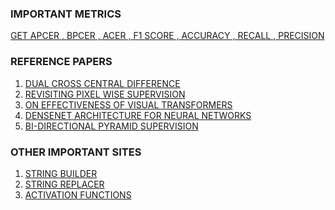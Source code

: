 ### IMPORTANT METRICS

[GET APCER , BPCER , ACER ,
F1 SCORE , ACCURACY , RECALL , PRECISION](https://towardsdatascience.com/understanding-confusion-matrix-a9ad42dcfd62)

### REFERENCE PAPERS

1. [DUAL CROSS CENTRAL DIFFERENCE](https://arxiv.org/pdf/2105.01290v1.pdf)
2. [REVISITING PIXEL WISE SUPERVISION](https://arxiv.org/pdf/2011.12032.pdf)
3. [ON EFFECTIVENESS OF VISUAL TRANSFORMERS](https://arxiv.org/pdf/2011.08019v2.pdf)
4. [DENSENET ARCHITECTURE FOR NEURAL NETWORKS](./futureinternet-10-00115-v2.pdf)
5. [BI-DIRECTIONAL PYRAMID SUPERVISION](./bi_di_fas.pdf)

### OTHER IMPORTANT SITES

1. [STRING BUILDER](https://codebeautify.org/string-builder)
2. [STRING REPLACER](https://onlinestringtools.com/replace-string)
3. [ACTIVATION FUNCTIONS](https://towardsdatascience.com/activation-functions-neural-networks-1cbd9f8d91d6)
